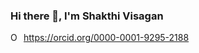 ### Hi there 👋, I'm Shakthi Visagan

<div itemscope itemtype="https://schema.org/Person"><a itemprop="sameAs" content="https://orcid.org/0000-0001-9295-2188" href="https://orcid.org/0000-0001-9295-2188" target="orcid.widget" rel="me noopener noreferrer" style="vertical-align:top;"><img src="https://orcid.org/sites/default/files/images/orcid_16x16.png" style="width:1em;margin-right:.5em;" alt="ORCID iD icon">https://orcid.org/0000-0001-9295-2188</a></div>

<!--
**shak360/shak360** is a ✨ _special_ ✨ repository because its `README.md` (this file) appears on your GitHub profile.

Here are some ideas to get you started:

- 🔭 I’m currently working on ...
- 🌱 I’m currently learning ...
- 👯 I’m looking to collaborate on ...
- 🤔 I’m looking for help with ...
- 💬 Ask me about ...
- 📫 How to reach me: ...
- 😄 Pronouns: He/Him/His
- ⚡ Fun fact: ...
-->
